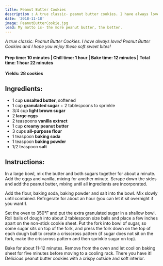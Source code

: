 ```yaml
---
title: Peanut Butter Cookies
description : A true classic- peanut butter cookies. I have always loved peanut butter cookies and I hope you enjoy these soft sweet bites!
date: '2018-11-18'
image: PeanutButterCookie.jpg
lead: My motto is- the more peanut butter, the better. 
---
```

*A true classic: Peanut Butter Cookies. I have always loved Peanut Butter Cookies and I hope you enjoy these soft sweet bites!*

#### Prep time: 10 minutes | Chill time: 1 hour | Bake time: 12 minutes | Total time: 1 hour 22 minutes

**Yields: 28 cookies** 

## Ingredients:

- 1 cup **unsalted butter**, softened
- 1 cup **granulated sugar** + 2 tablespoons to sprinkle
- 3/4 cup **light brown sugar**
- 2 **large eggs**
- 2 teaspoons **vanilla extract**
- 1 cup **creamy peanut butter**
- 3 cups **all-purpose flour**
- 1 teaspoon **baking soda**
- 1 teaspoon **baking powder**
- 1/2 teaspoon **salt**

## Instructions:

In a large bowl, mix the butter and both sugars together for about a minute. Add the eggs and vanilla, mixing for another minute. Scrape down the sides and add the peanut butter, mixing until all ingredients are incorporated. 

Add the flour, baking soda, baking powder and salt into the bowl. Mix slowly until combined. Refrigerate for about an hour (you can let it sit overnight if you want!). 

Set the oven to 350°F and put the extra granulated sugar in a shallow bowl. Roll balls of dough into about 2 tablespoon size balls and place a few inches apart on the non-stick cookie sheet. Put the fork into bowl of sugar, so some sugar sits on top of the fork, and press the fork down on the top of each dough ball to create a crisscross pattern (if sugar does not sit on the fork, make the crisscross pattern and then sprinkle sugar on top). 

Bake for about 11-12 minutes. Remove from the oven and let cool on baking sheet for five minutes before moving to a cooling rack. There you have it! Delicious peanut butter cookies with a crispy outside and soft interior. 



